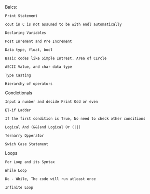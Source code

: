 Baics:

	Print Statement

    cout in C is not assumed to be with endl automatically

    Declaring Variables

    Post Inrement and Pre Increment

    Data type, float, bool

    Basic codes like Simple Intrest, Area of CIrcle

    ASCII Value, and char data type

    Type Casting

    Hierarchy of operators


Condictionals

    Input a number and decide Print Odd or even

    El-if Ladder 

    If the first condition is True, No need to check other conditions

    Logical And (&&)and Logical Or (||)

    Ternarry Opperator

    Swich Case Statement

Loops

    For Loop and its Syntax

    While Loop

    Do - While, The code will run atleast once

    Infinite Loop